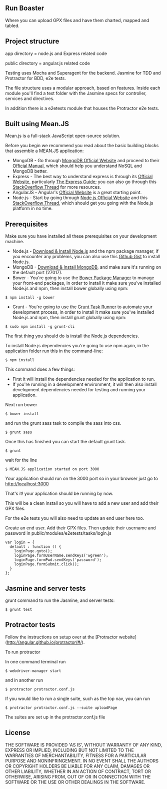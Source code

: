 ## Run Boaster
Where you can upload GPX files and have them charted, mapped and tabled.

## Project structure
app directory = node.js and Express related code

public directory = angular.js related code

Testing uses Mocha and Superagent for the backend. Jasmine for TDD and Protractor for BDD, e2e tests.

The file structure uses a modular approach, based on features. Inside each module you'll find a test folder with the Jasmine specs for controller, services and directives.

In addition there is a e2etests module that houses the Protractor e2e tests.


## Built using Mean.JS
Mean.js is a full-stack JavaScript open-source solution.

Before you begin we recommend you read about the basic building blocks that assemble a MEAN.JS application: 
* MongoDB - Go through [MongoDB Official Website](http://mongodb.org/) and proceed to their [Official Manual](http://docs.mongodb.org/manual/), which should help you understand NoSQL and MongoDB better.
* Express - The best way to understand express is through its [Official Website](http://expressjs.com/), particularly [The Express Guide](http://expressjs.com/guide.html); you can also go through this [StackOverflow Thread](http://stackoverflow.com/questions/8144214/learning-express-for-node-js) for more resources.
* AngularJS - Angular's [Official Website](http://angularjs.org/) is a great starting point.
* Node.js - Start by going through [Node.js Official Website](http://nodejs.org/) and this [StackOverflow Thread](http://stackoverflow.com/questions/2353818/how-do-i-get-started-with-node-js), which should get you going with the Node.js platform in no time.


## Prerequisites
Make sure you have installed all these prerequisites on your development machine.
* Node.js - [Download & Install Node.js](http://www.nodejs.org/download/) and the npm package manager, if you encounter any problems, you can also use this [Github Gist](https://gist.github.com/isaacs/579814) to install Node.js.
* MongoDB - [Download & Install MongoDB](http://www.mongodb.org/downloads), and make sure it's running on the default port (27017).
* Bower - You're going to use the [Bower Package Manager](http://bower.io/) to manage your front-end packages, in order to install it make sure you've installed Node.js and npm, then install bower globally using npm:

```
$ npm install -g bower
```

* Grunt - You're going to use the [Grunt Task Runner](http://gruntjs.com/) to automate your development process, in order to install it make sure you've installed Node.js and npm, then install grunt globally using npm:

```
$ sudo npm install -g grunt-cli
```

The first thing you should do is install the Node.js dependencies.

To install Node.js dependencies you're going to use npm again, in the application folder run this in the command-line:

```
$ npm install
```

This command does a few things:
* First it will install the dependencies needed for the application to run.
* If you're running in a development environment, it will then also install development dependencies needed for testing and running your application.

Next run bower

```
$ bower install
```

and run the grunt sass task to compile the sass into css.

```
$ grunt sass
```

Once this has finished you can start the default grunt task.

```
$ grunt
```

wait for the line

```
$ MEAN.JS application started on port 3000
```

Your application should run on the 3000 port so in your browser just go to [http://localhost:3000](http://localhost:3000)

That's it! your application should be running by now.



This will be a clean install so you will have to add a new user and add their GPX files.

For the e2e tests you will also need to update an end user here too.

Create an end user. Add their GPX files. Then update their username and password in public/modules/e2etests/tasks/login.js

```
var login = {
  default : function () {
    loginPage.goto();
    loginPage.formUserName.sendKeys('wgreen');
    loginPage.formPwd.sendKeys('password');
    loginPage.formSubmit.click();
  }
};
```

## Jasmine and server tests

grunt command to run the Jasmine, and server tests:

```
$ grunt test
```

## Protractor tests

Follow the instructions on setup over at the [Protractor website] (http://angular.github.io/protractor/#/).

To run protractor

In one command terminal run

```
$ webdriver-manager start
```

and in another run

```
$ protractor protractor.conf.js
```

If you would like to run a single suite, such as the top nav, you can run

```
$ protractor protractor.conf.js --suite uploadPage
```

The suites are set up in the protractor.conf.js file




## License

THE SOFTWARE IS PROVIDED 'AS IS', WITHOUT WARRANTY OF ANY KIND,
EXPRESS OR IMPLIED, INCLUDING BUT NOT LIMITED TO THE WARRANTIES OF
MERCHANTABILITY, FITNESS FOR A PARTICULAR PURPOSE AND NONINFRINGEMENT.
IN NO EVENT SHALL THE AUTHORS OR COPYRIGHT HOLDERS BE LIABLE FOR ANY
CLAIM, DAMAGES OR OTHER LIABILITY, WHETHER IN AN ACTION OF CONTRACT,
TORT OR OTHERWISE, ARISING FROM, OUT OF OR IN CONNECTION WITH THE
SOFTWARE OR THE USE OR OTHER DEALINGS IN THE SOFTWARE.
